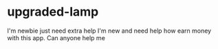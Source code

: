 # upgraded-lamp
I'm newbie just need extra help
I'm new and need help how earn money 
with this app. 
Can anyone help me 
